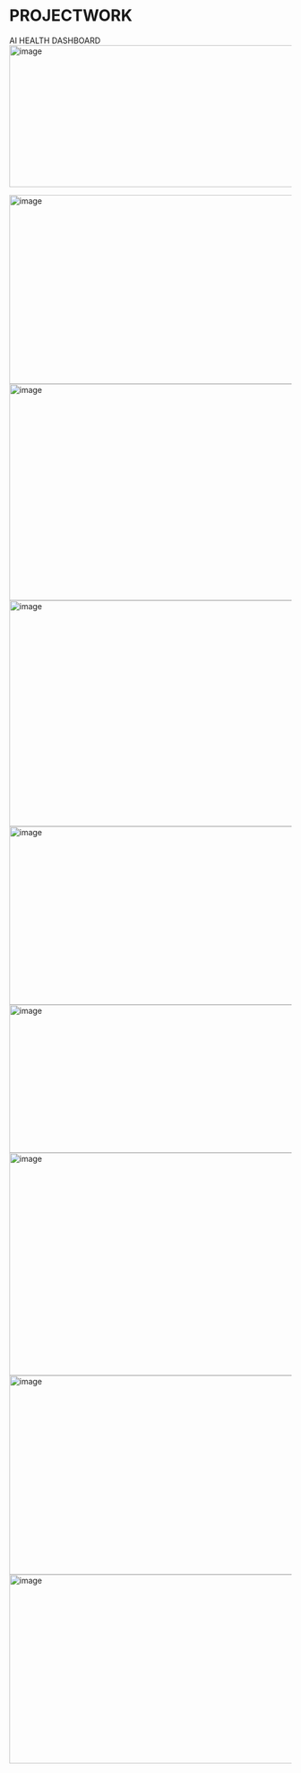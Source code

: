 # PROJECTWORK
AI HEALTH DASHBOARD
<img width="735" height="253" alt="image" src="https://github.com/user-attachments/assets/89002dc2-7f14-4099-94bb-950caa607b65" />

<img width="737" height="337" alt="image" src="https://github.com/user-attachments/assets/0e4cd68d-6aa4-49d3-a7e2-996498e538c5" />

<img width="732" height="386" alt="image" src="https://github.com/user-attachments/assets/413a5859-b70e-434e-935d-5b1c3224fced" />

<img width="731" height="403" alt="image" src="https://github.com/user-attachments/assets/cffa7c1b-8453-444f-a37d-a5007b2cfd2c" />

<img width="731" height="318" alt="image" src="https://github.com/user-attachments/assets/894e34de-1c67-4591-8df2-9213fc0f8e43" />

<img width="723" height="264" alt="image" src="https://github.com/user-attachments/assets/c347f31b-e445-46c6-9d88-1ffef9008ff8" />

<img width="721" height="397" alt="image" src="https://github.com/user-attachments/assets/dc5239d2-c0e3-483f-b806-b51faf256061" />

<img width="733" height="355" alt="image" src="https://github.com/user-attachments/assets/96517f6a-8895-4e20-9e7b-869b33af72d0" />

<img width="735" height="337" alt="image" src="https://github.com/user-attachments/assets/89cb1d1b-d773-4abc-bf1e-9939d28b5724" />
